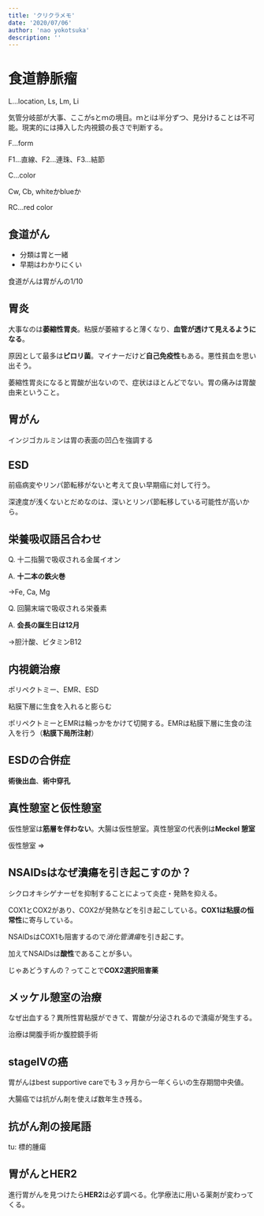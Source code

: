 ```yaml
---
title: 'クリクラメモ'
date: '2020/07/06'
author: 'nao yokotsuka'
description: ''
---
```


# 食道静脈瘤

L...location, Ls, Lm, Li

気管分岐部が大事、ここがsとｍの境目。ｍとiは半分ずつ、見分けることは不可能。現実的には挿入した内視鏡の長さで判断する。

F...form

F1...直線、F2...連珠、F3...結節

C...color

Cw, Cb, whiteかblueか

RC...red color

## 食道がん

- 分類は胃と一緒
- 早期はわかりにくい

食道がんは胃がんの1/10

## 胃炎

大事なのは**萎縮性胃炎**。粘膜が萎縮すると薄くなり、**血管が透けて見えるようになる**。

原因として最多は**ピロリ菌**。マイナーだけど**自己免疫性**もある。悪性貧血を思い出そう。

萎縮性胃炎になると胃酸が出ないので、症状はほとんどでない。胃の痛みは胃酸由来ということ。

## 胃がん

インジゴカルミンは胃の表面の凹凸を強調する

## ESD

前癌病変やリンパ節転移がないと考えて良い早期癌に対して行う。

深達度が浅くないとだめなのは、深いとリンパ節転移している可能性が高いから。

## 栄養吸収語呂合わせ

Q. 十二指腸で吸収される金属イオン

A. **十二本の鉄火巻**

→Fe, Ca, Mg

Q. 回腸末端で吸収される栄養素

A. **会長の誕生日は12月**

→胆汁酸、ビタミンB12

## 内視鏡治療

ポリペクトミー、EMR、ESD

粘膜下層に生食を入れると膨らむ

ポリペクトミーとEMRは輪っかをかけて切開する。EMRは粘膜下層に生食の注入を行う（**粘膜下局所注射**）

## ESDの合併症

**術後出血**、**術中穿孔**

## 真性憩室と仮性憩室

仮性憩室は**筋層を伴わない**。大腸は仮性憩室。真性憩室の代表例は**Meckel 憩室**

仮性憩室 => 

## NSAIDsはなぜ潰瘍を引き起こすのか？

シクロオキシゲナーゼを抑制することによって炎症・発熱を抑える。

COX1とCOX2があり、COX2が発熱などを引き起こしている。**COX1は粘膜の恒常性**に寄与している。

NSAIDsはCOX1も阻害するので*消化管潰瘍*を引き起こす。 

加えてNSAIDsは**酸性**であることが多い。

じゃあどうすんの？ってことで**COX2選択阻害薬**

## メッケル憩室の治療

なぜ出血する？異所性胃粘膜ができて、胃酸が分泌されるので潰瘍が発生する。

治療は開腹手術か腹腔鏡手術

## stageIVの癌

胃がんはbest supportive careでも３ヶ月から一年くらいの生存期間中央値。

大腸癌では抗がん剤を使えば数年生き残る。

## 抗がん剤の接尾語

tu: 標的腫瘍

## 胃がんとHER2

進行胃がんを見つけたら**HER2**は必ず調べる。化学療法に用いる薬剤が変わってくる。
